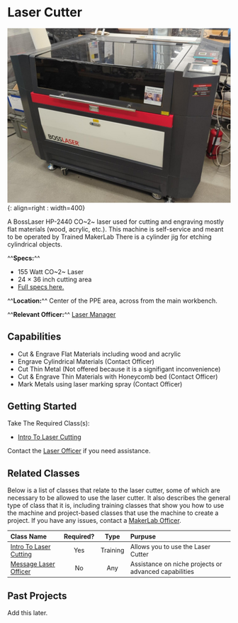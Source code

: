 # Laser Cutter

![Laser Cutter Image](../assets/images/machines/laser_cutter_machine_image.jpeg){: align=right : width=400}

A BossLaser HP-2440 CO~2~ laser used for cutting and engraving mostly flat materials (wood, acrylic, etc.). This machine is self-service and meant to be operated by Trained MakerLab There is a cylinder jig for etching cylindrical objects.

^^**Specs:**^^ 
- 155 Watt CO~2~ Laser
- 24 × 36 inch cutting area 
- [Full specs here.](https://shop.bosslaser.com/products/hp-2440-co2-laser-cutter-and-engraver)

^^**Location:**^^ Center of the PPE area, across from the main workbench.

^^**Relevant Officer:**^^ [Laser Manager](../current_officers.md#officers)

## Capabilities

- Cut & Engrave Flat Materials including wood and acrylic
- Engrave Cylindrical Materials (Contact Officer)
- Cut Thin Metal (Not offered because it is a signifigant inconvenience)
- Cut & Engrave Thin Materials with Honeycomb bed (Contact Officer)
- Mark Metals using laser marking spray (Contact Officer)

## Getting  Started

Take The Required Class(s):

- [Intro To Laser Cutting](../Classes/required_training.md#intro-to-laser-cutting)

Contact the [Laser Officer](../current_officers.md#officers) if you need assistance.

## Related Classes

Below is a list of classes that relate to the laser cutter, some of which are necessary to be allowed to use the laser cutter. It also describes the general type of class that it is, including training classes that show you how to use the machine and project-based classes that use the machine to create a project. If you have any issues, contact a [MakerLab Officer](../current_officers.md#current-officers).

| Class Name | Required? | Type | Purpuse |
| :--------- | :-------: | :--: | :------ |
| [Intro To Laser Cutting](../Classes/required_training.md#intro-to-laser-cutting)  | Yes | Training | Allows you to use the Laser Cutter |
| [Message Laser Officer](../current_officers.md#officers)                          | No  | Any      | Assistance on niche projects or advanced capabilities |

## Past Projects

Add this later.